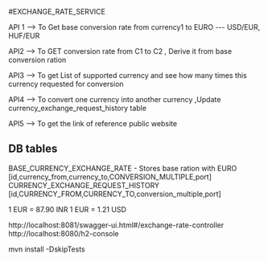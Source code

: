 #EXCHANGE_RATE_SERVICE



API 1 -->  To Get base conversion rate from currency1 to EURO --- USD/EUR, HUF/EUR

API2 -->  To  GET conversion rate from  C1 to C2 , Derive it from base conversion ration

API3 -->  To get List of supported currency and see how many times this currency requested for conversion

API4 --> To convert one currency into another currency ,Update currency_exchange_request_history table 

API5 --> To get the link of reference public website


DB tables 
------------
BASE_CURRENCY_EXCHANGE_RATE  - Stores base ration with EURO 
[id,currency_from,currency_to,CONVERSION_MULTIPLE,port]
CURRENCY_EXCHANGE_REQUEST_HISTORY
[id,CURRENCY_FROM,CURRENCY_TO,conversion_multiple,port]

1 EUR = 87.90 INR
1 EUR = 1.21 USD


http://localhost:8081/swagger-ui.html#/exchange-rate-controller
http://localhost:8080/h2-console

mvn install -DskipTests

